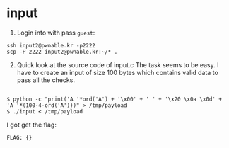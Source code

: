 # input

1. Login into with pass `guest`:
```
ssh input2@pwnable.kr -p2222
scp -P 2222 input2@pwnable.kr:~/* .
```

2. Quick look at the source code of input.c
The task seems to be easy. I have to create an input of size 100 bytes which contains valid data to pass all the checks.

```

$ python -c "print('A '*ord('A') + '\x00' + ' ' + '\x20 \x0a \x0d' + 'A '*(100-4-ord('A')))" > /tmp/payload
$ ./input < /tmp/payload
```



I got get the flag:  
```
FLAG: {}
```